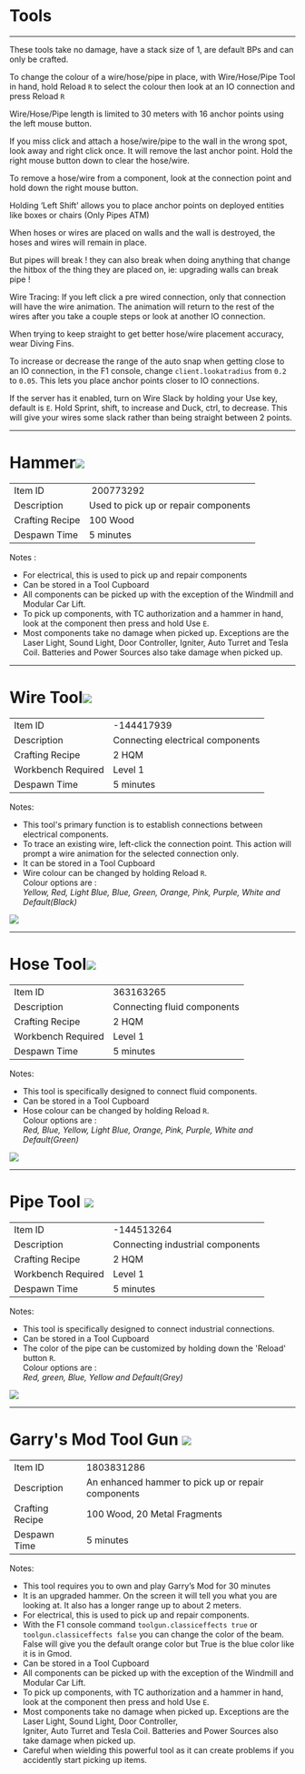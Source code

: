 
# Tools

---

These tools take no damage, have a stack size of 1, are default BPs and
can only be crafted.

To change the colour of a wire/hose/pipe in place, with Wire/Hose/Pipe Tool in
hand, hold Reload `R` to select the colour then look at an IO connection
and press Reload `R`

Wire/Hose/Pipe length is limited to 30 meters with 16 anchor points using the left
mouse button.

If you miss click and attach a hose/wire/pipe to the wall in the wrong spot,
look away and right click once. It will remove the last anchor point.
Hold the right mouse button down to clear the hose/wire.

To remove a hose/wire from a component, look at the connection point and
hold down the right mouse button.

Holding ‘Left Shift’ allows you to place anchor points on deployed entities
like boxes or chairs (Only Pipes ATM)

When hoses or wires are placed on walls and the wall is destroyed, the
hoses and wires will remain in place.

<span id="pipe-break">
But pipes will break ! they can also break when doing anything that change
the hitbox of the thing they are placed on, ie: upgrading walls can break pipe !
</span>

Wire Tracing: If you left click a pre wired connection, only that
connection will have the wire animation. The animation will return to
the rest of the wires after you take a couple steps or look at another
IO connection.

When trying to keep straight to get better hose/wire placement accuracy,
wear Diving Fins.

To increase or decrease the range of the auto snap when getting close to
an IO connection, in the F1 console, change `client.lookatradius` from `0.2`
to `0.05`. This lets you place anchor points closer to IO connections.

If the server has it enabled, turn on Wire Slack by holding your Use
key, default is `E`. Hold Sprint, shift, to increase and Duck, ctrl, to
decrease. This will give your wires some slack rather than being
straight between 2 points.

---

# Hammer![](images/image93.png)

| | |  
|-|---|  
Item ID         |  200773292
Description     | Used to pick up or repair components
Crafting Recipe | 100 Wood
Despawn Time    | 5 minutes

Notes :

- For electrical, this is used to pick up and repair components
- Can be stored in a Tool Cupboard
- All components can be picked up with the exception of the Windmill
  and Modular Car Lift.
- To pick up components, with TC authorization and a hammer in hand,
  look at the component then press and hold Use `E`.
- Most components take no damage when picked up. Exceptions are the
  Laser Light, Sound Light, Door Controller, Igniter, Auto Turret and
  Tesla Coil. Batteries and Power Sources also take damage when picked
  up.

---

# Wire Tool![](images/image72.png)

| | |  
|-|---|  
Item ID            | -144417939
Description        | Connecting electrical components
Crafting Recipe    | 2 HQM
Workbench Required | Level 1
Despawn Time       | 5 minutes

Notes:

- This tool's primary function is to establish connections between
  electrical components.
- To trace an existing wire, left-click the connection point. This
  action will prompt a wire animation for the selected connection only.
- It can be stored in a Tool Cupboard
- Wire colour can be changed by holding Reload `R`.  
	Colour options are :  
  *Yellow, Red, Light Blue, Blue, Green, Orange, Pink, Purple, White and
  Default(Black)*

![](images/image133.jpg)

---

# Hose Tool![](images/image20.png)

| | |  
|-|---|  
Item ID            | 363163265
Description        | Connecting fluid components
Crafting Recipe    | 2 HQM
Workbench Required | Level 1
Despawn Time       | 5 minutes

Notes:

- This tool is specifically designed to connect fluid components.
- Can be stored in a Tool Cupboard
- Hose colour can be changed by holding Reload `R`.  
	Colour options are :  
  *Red, Blue, Yellow, Light Blue, Orange, Pink, Purple, White and
  Default(Green)*

![](images/image81.jpg)

---

# Pipe Tool ![](images/pipe_tool.png)

| | |  
|-|---|  
Item ID            | -144513264
Description        | Connecting industrial components
Crafting Recipe    | 2 HQM
Workbench Required | Level 1
Despawn Time       | 5 minutes

Notes:

- This tool is specifically designed to connect industrial connections.  
- Can be stored in a Tool Cupboard  
- The color of the pipe can be customized by holding down the 'Reload' button `R`.  
    Colour options are :  
  *Red, green, Blue, Yellow and Default(Grey)*

![](images/pipes_color.jpg)

---

# Garry's Mod Tool Gun ![](images/gun_tool.png)

| | |  
|-|---|  
Item ID            | 1803831286
Description        | An enhanced hammer to pick up or repair components
Crafting Recipe    | 100 Wood, 20 Metal Fragments
Despawn Time       | 5 minutes

Notes:

- This tool requires you to own and play Garry’s Mod for 30 minutes  
- It is an upgraded hammer. On the screen it will tell you what you are looking at. It also has a longer range up to about 2 meters.  
- For electrical, this is used to pick up and repair components.  
- With the F1 console command `toolgun.classiceffects true` or `toolgun.classiceffects false` you can change the color of the beam. False will give you the default orange color but True is the blue color like it is in Gmod.  
- Can be stored in a Tool Cupboard  
- All components can be picked up with the exception of the Windmill and Modular Car Lift.  
- To pick up components, with TC authorization and a hammer in hand, look at the component then press and hold Use `E`.  
- Most components take no damage when picked up. Exceptions are the Laser Light, Sound Light, Door Controller,  
Igniter, Auto Turret and Tesla Coil. Batteries and Power Sources also take damage when picked up.  
- Careful when wielding this powerful tool as it can create problems if you accidently start picking up items.  
